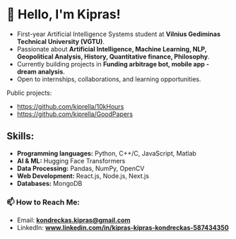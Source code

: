 # 👋 Hello, I'm Kipras!

- First-year Artificial Intelligence Systems student at **Vilnius Gediminas Technical University (VGTU)**.  
- Passionate about **Artificial Intelligence, Machine Learning, NLP, Geopolitical Analysis, History, Quantitative finance, Philosophy**.  
- Currently building projects in **Funding arbitrage bot, mobile app - dream analysis**.  
- Open to internships, collaborations, and learning opportunities.  


Public projects:
- https://github.com/kiprella/10kHours
- https://github.com/kiprella/GoodPapers

## Skills:
- **Programming languages:** Python, C++/C, JavaScript, Matlab
- **AI & ML:**  Hugging Face Transformers
- **Data Processing:** Pandas, NumPy, OpenCV
- **Web Development:** React.js, Node.js, Next.js
- **Databases:** MongoDB


### 📫 How to Reach Me:
- Email: **kondreckas.kipras@gmail.com**
- LinkedIn: **www.linkedin.com/in/kipras-kipras-kondreckas-587434350**

